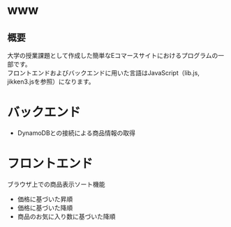 # www
## 概要
大学の授業課題として作成した簡単なEコマースサイトにおけるプログラムの一部です。  
フロントエンドおよびバックエンドに用いた言語はJavaScript（lib.js, jikken3.jsを参照）になります。

# バックエンド
- DynamoDBとの接続による商品情報の取得

# フロントエンド
ブラウザ上での商品表示ソート機能
- 価格に基づいた昇順
- 価格に基づいた降順
- 商品のお気に入り数に基づいた降順

